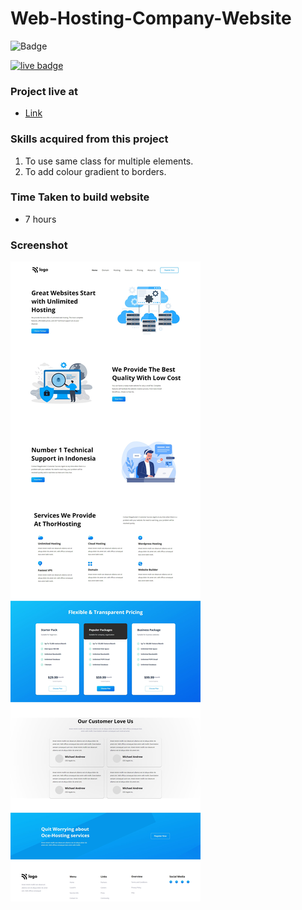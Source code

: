 # Web-Hosting-Company-Website

![Badge](https://img.shields.io/badge/Technologies-HTML%2FCSS-brightgreen)

[![live badge](https://img.shields.io/badge/Status-Live-green)](https://webhosting-company-website.netlify.app/)

### Project live at
- [Link](https://webhosting-company-website.netlify.app/)

### Skills acquired from this project
1. To use same class for multiple elements.
2. To add colour gradient to borders.

### Time Taken to build website
- 7 hours

### Screenshot

![Screenshot](/11_screenshot.png)

